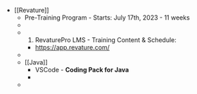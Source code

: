 - [[Revature]]
	- Pre-Training Program - Starts: July 17th, 2023 - 11 weeks
	-
	- 1. RevaturePro LMS - Training Content & Schedule:
		- https://app.revature.com/
	-
	- [[Java]]
		- VSCode - **Coding Pack for Java**
		-
	-